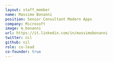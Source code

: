 ```yaml
---
layout: staff_member
name: Massimo Bonanni
position: Senior Consultant Modern Apps
company: Microsoft
image: m_bonanni
url: https://it.linkedin.com/in/massimobonanni
twitter: nil
github: nil
role: co-lead
co-founder: true
---
```

<!-- Da inserire -->